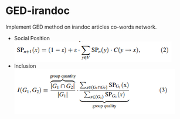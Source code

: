 # GED-irandoc
Implement GED method on irandoc articles co-words network.

- Social Position
    ![Social Position Formulla](/assets/images/socialposition.png)
- Inclusion 
    ![Inclusion Formulla](/assets/images/inclusion.png)
